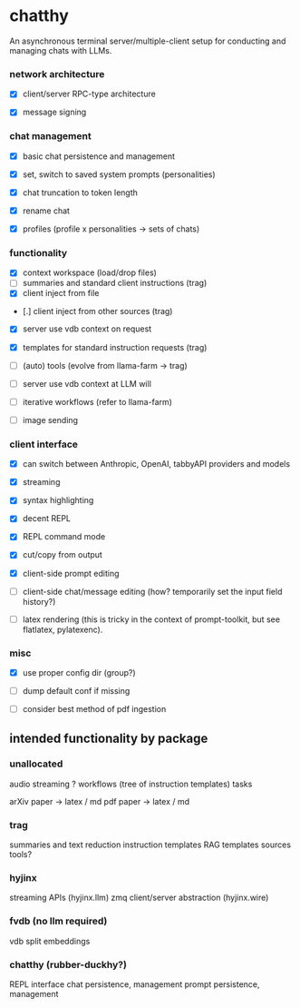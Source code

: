 # chatthy

An asynchronous terminal server/multiple-client setup for conducting and managing chats with LLMs.


### network architecture

- [x] client/server RPC-type architecture
- [x] message signing


### chat management

- [x] basic chat persistence and management
- [x] set, switch to saved system prompts (personalities)
- [x] chat truncation to token length
- [x] rename chat
- [x] profiles (profile x personalities -> sets of chats)


### functionality

- [x] context workspace (load/drop files)
- [ ] summaries and standard client instructions (trag)
- [x] client inject from file
- [.] client inject from other sources (trag)
- [x] server use vdb context on request
- [x] templates for standard instruction requests (trag)
- [ ] (auto) tools (evolve from llama-farm -> trag)
- [ ] server use vdb context at LLM will
- [ ] iterative workflows (refer to llama-farm)
- [ ] image sending


### client interface

- [x] can switch between Anthropic, OpenAI, tabbyAPI providers and models
- [x] streaming
- [x] syntax highlighting
- [x] decent REPL
- [x] REPL command mode
- [x] cut/copy from output
- [x] client-side prompt editing
- [ ] client-side chat/message editing (how? temporarily set the input field history?)
- [ ] latex rendering (this is tricky in the context of prompt-toolkit, but see flatlatex, pylatexenc).


### misc

- [x] use proper config dir (group?)
- [ ] dump default conf if missing
- [ ] consider best method of pdf ingestion


## intended functionality by package


### unallocated

audio streaming ?
workflows (tree of instruction templates)
tasks

arXiv paper -> latex / md
pdf paper -> latex / md


### trag

summaries and text reduction
instruction templates
RAG templates
sources
tools?


### hyjinx

streaming APIs (hyjinx.llm)
zmq client/server abstraction (hyjinx.wire)


### fvdb (no llm required)

vdb
split
embeddings


### chatthy (rubber-duckhy?)

REPL interface
chat persistence, management
prompt persistence, management


